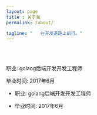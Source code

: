 ```yaml
---
layout: page
title : 关于我
permalink: /about/

tagline: "   在开发道路上前行。"
---
```


<br>
<br>


<div class="msg">

<p>职业: golang后端开发开发工程师</p>
<p>毕业时间: 2017年6月</p>

</div>

- 职业: golang后端开发开发工程师

- 毕业时间: 2017年6月